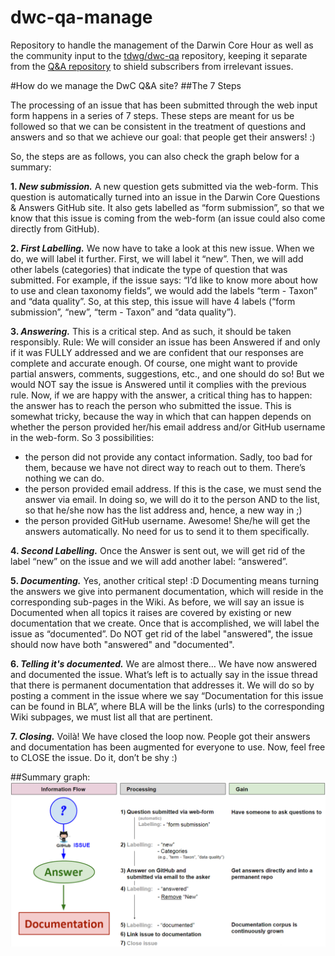 # dwc-qa-manage
Repository to handle the management of the Darwin Core Hour as well as the community input to the [tdwg/dwc-qa](https://github.com/tdwg/dwc-qa) repository, keeping it separate from the [Q&A repository](https://github.com/tdwg/dwc-qa)  to shield subscribers from irrelevant issues.


#How do we manage the DwC Q&A site?
##The 7 Steps

The processing of an issue that has been submitted through the web input form happens in a series of 7 steps. These steps are meant for us be followed so that we can be consistent in the treatment of questions and answers and so that we achieve our goal: that people get their answers! :)

So, the steps are as follows, you can also check the graph below for a summary:

**1. _New submission._** A new question gets submitted via the web-form. This question is automatically turned into an issue in the Darwin Core Questions & Answers GitHub site. It also gets labelled as “form submission”, so that we know that this issue is coming from the web-form (an issue could also come directly from GitHub).

**2. _First Labelling._** We now have to take a look at this new issue. When we do, we will label it further. First, we will label it “new”. Then, we will add other labels (categories) that indicate the type of question that was submitted. For example, if the issue says: “I’d like to know more about how to use and clean taxonomy fields”, we would add the labels “term - Taxon” and “data quality”. So, at this step, this issue will have 4 labels (“form submission”, “new”, “term - Taxon” and “data quality”).

**3. _Answering._** This is a critical step. And as such, it should be taken responsibly. 
Rule: We will consider an issue has been Answered if and only if it was FULLY addressed and we are confident that our responses are complete and accurate enough.
Of course, one might want to provide partial answers, comments, suggestions, etc., and one should do so! But we would NOT say the issue is Answered until it complies with the previous rule.
Now, if we are happy with the answer, a critical thing has to happen: the answer has to reach the person who submitted the issue. This is somewhat tricky, because the way in which that can happen depends on whether the person provided her/his email address and/or GitHub username in the web-form. So 3 possibilities:
* the person did not provide any contact information. Sadly, too bad for them, because we have not direct way to reach out to them. There’s nothing we can do.
* the person provided email address. If this is the case, we must send the answer via email. In doing so, we will do it to the person AND to the list, so that he/she now has the list address and, hence, a new way in ;)
* the person provided GitHub username. Awesome! She/he will get the answers automatically. No need for us to send it to them specifically.

**4. _Second Labelling._** Once the Answer is sent out, we will get rid of the label “new” on the issue and we will add another label: “answered”.

**5. _Documenting._** Yes, another critical step! :D Documenting means turning the answers we give into permanent documentation, which will reside in the corresponding sub-pages in the Wiki. As before, we will say an issue is Documented when all topics it raises are covered by existing or new documentation that we create. Once that is accomplished, we will label the issue as “documented”. Do NOT get rid of the label "answered", the issue should now have both "answered" and "documented".

**6. _Telling it's documented._** We are almost there… We have now answered and documented the issue. What’s left is to actually say in the issue thread that there is permanent documentation that addresses it. We will do so by posting a comment in the issue where we say “Documentation for this issue can be found in BLA”, where BLA will be the links (urls) to the corresponding Wiki subpages, we must list all that are pertinent.

**7. _Closing._** Voilà! We have closed the loop now. People got their answers and documentation has been augmented for everyone to use. Now, feel free to CLOSE the issue. Do it, don’t be shy :)





##Summary graph:
![alt tag](https://github.com/VertNet/dwc-qa-manage/blob/master/ManagementWorkflow.png)
